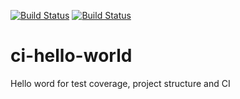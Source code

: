 [![Build Status](https://travis-ci.org/lobzison/ci-hello-world.svg?branch=master)](https://travis-ci.org/lobzison/ci-hello-world)
[![Build Status](https://travis-ci.org/lobzison/ci-hello-world.svg?branch=improvements)](https://travis-ci.org/lobzison/ci-hello-world)
# ci-hello-world
Hello word for test coverage, project structure and CI

